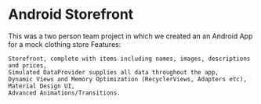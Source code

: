 # Android Storefront
This was a two person team project in which we created an an Android App for a mock clothing store
Features:

    Storefront, complete with items including names, images, descriptions and prices,
    Simulated DataProvider supplies all data throughout the app,
    Dynamic Views and Memory Optimization (RecyclerViews, Adapters etc),
    Material Design UI,
    Advanced Animations/Transitions.

